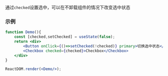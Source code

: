 通过`checked`设置选中，可以在不卸载组件的情况下改变选中状态

### 示例

<!--start-code-->

```jsx
function Demo(){
    const [checked,setChecked] = useState(false);
    return <div>
        <Button onClick={()=>setChecked(!checked)} primary>切换选中状态</Button>
        <Checkbox checked={checked}>Checkbox</Checkbox>
    </div>
}

ReactDOM.render(<Demo/>);
```

<!--end-code-->
